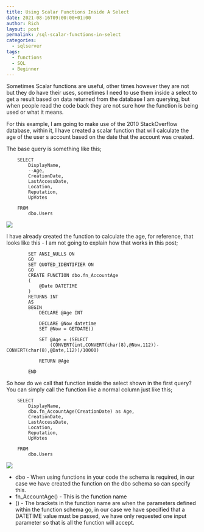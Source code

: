 ```yaml
---
title: Using Scalar Functions Inside A Select
date: 2021-08-16T09:00:00+01:00
author: Rich
layout: post
permalink: /sql-scalar-functions-in-select
categories:
  - sqlserver
tags:
  - functions
  - SQL
  - Beginner
---
```


Sometimes Scalar functions are useful, other times however they are not but they do have their uses, sometimes I need to use them inside a select to get a result based on data returned from the database I am querying, but when people read the code back they are not sure how the function is being used or what it means.

<!--more-->

For this example, I am going to make use of the 2010 StackOverflow database, within it, I have created a scalar function that will calculate the age of the user
s account based on the date that the account was created. 

The base query is something like this;

```
    SELECT 
        DisplayName,
        --Age,
        CreationDate,
        LastAccessDate,
        Location,
        Reputation,
        UpVotes

    FROM 
        dbo.Users
```

![](assets/img/query-without-function.png)

I have already created the function to calculate the age, for reference, that looks like this - I am not going to explain how that works in this post; 

```
        SET ANSI_NULLS ON
        GO
        SET QUOTED_IDENTIFIER ON
        GO
        CREATE FUNCTION dbo.fn_AccountAge 
        (
            @Date DATETIME
        )
        RETURNS INT
        AS
        BEGIN
            DECLARE @Age INT

            DECLARE @Now datetime
            SET @Now = GETDATE()

            SET @Age = (SELECT
                (CONVERT(int,CONVERT(char(8),@Now,112))-CONVERT(char(8),@Date,112))/10000)

            RETURN @Age

        END
  ```

So how do we call that function inside the select shown in the first query? You can simply call the function like a normal column just like this;

```
    SELECT 
        DisplayName,
        dbo.fn_AccountAge(CreationDate) as Age,
        CreationDate,
        LastAccessDate,
        Location,
        Reputation,
        UpVotes

    FROM 
        dbo.Users
```

![](assets/img/query-with-function.png)

* dbo - When using functions in your code the schema is required, in our case we have created the function on the dbo schema so can specify this.
* fn_AccountAge() - This is the function name 
* () - The brackets in the function name are when the parameters defined within the function schema go, in our case we have specified that a DATETIME value must be passed, we have only requested one input parameter so that is all the function will accept.